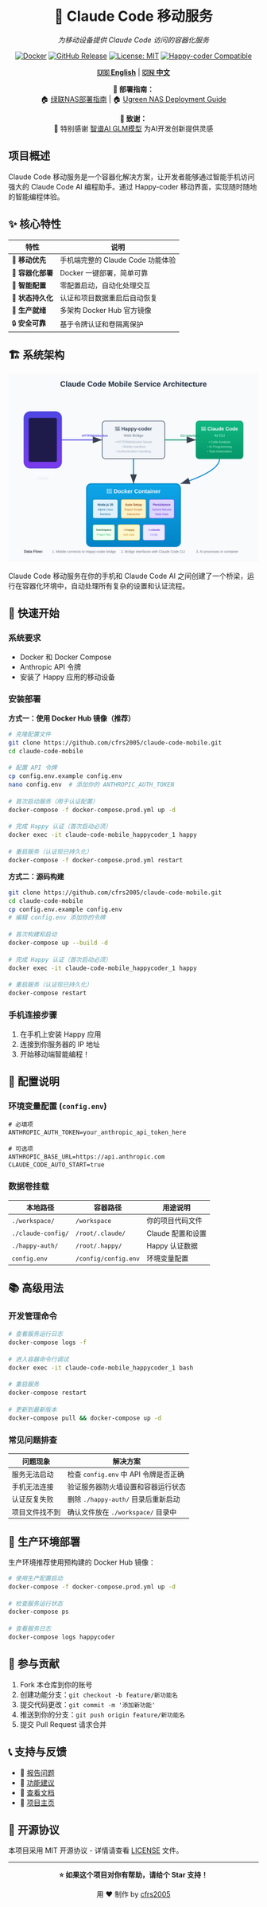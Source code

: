 <div align="center">

# 📱 Claude Code 移动服务

*为移动设备提供 Claude Code 访问的容器化服务*

[![Docker](https://img.shields.io/badge/Docker-Ready-blue?logo=docker)](https://hub.docker.com/r/cfrs2005/claude-code-mobile)
[![GitHub Release](https://img.shields.io/github/v/release/cfrs2005/claude-code-mobile)](https://github.com/cfrs2005/claude-code-mobile/releases)
[![License: MIT](https://img.shields.io/badge/License-MIT-yellow.svg)](https://opensource.org/licenses/MIT)
[![Happy-coder Compatible](https://img.shields.io/badge/Happy--coder-Compatible-green)](https://github.com/cfrs2005/happy-coder)

[**🇺🇸 English**](README.md) | [**🇨🇳 中文**](README.zh-CN.md)

**📖 部署指南：**  
🏠 [绿联NAS部署指南](docs/绿联NAS部署手册.md) | 🏠 [Ugreen NAS Deployment Guide](docs/ugreen-nas-deployment-guide.md)

**🙏 致谢：**  
🤖 特别感谢 [智谱AI GLM模型](https://www.bigmodel.cn/invite?icode=jDJudw7U/CqRSv12+AkDZJmwcr074zMJTpgMb8zZZvg=) 为AI开发创新提供灵感

</div>

## 项目概述

Claude Code 移动服务是一个容器化解决方案，让开发者能够通过智能手机访问强大的 Claude Code AI 编程助手。通过 Happy-coder 移动界面，实现随时随地的智能编程体验。

## ✨ 核心特性

| 特性 | 说明 |
|------|------|
| 📱 **移动优先** | 手机端完整的 Claude Code 功能体验 |
| 🐳 **容器化部署** | Docker 一键部署，简单可靠 |
| 🔧 **智能配置** | 零配置启动，自动化处理交互 |
| 💾 **状态持久化** | 认证和项目数据重启后自动恢复 |
| 🚀 **生产就绪** | 多架构 Docker Hub 官方镜像 |
| 🔒 **安全可靠** | 基于令牌认证和卷隔离保护 |

## 🏗️ 系统架构

<div align="center">

![架构图](docs/architecture.svg)

</div>

Claude Code 移动服务在你的手机和 Claude Code AI 之间创建了一个桥梁，运行在容器化环境中，自动处理所有复杂的设置和认证流程。

## 🚀 快速开始

### 系统要求
- Docker 和 Docker Compose
- Anthropic API 令牌
- 安装了 Happy 应用的移动设备

### 安装部署

**方式一：使用 Docker Hub 镜像（推荐）**
```bash
# 克隆配置文件
git clone https://github.com/cfrs2005/claude-code-mobile.git
cd claude-code-mobile

# 配置 API 令牌
cp config.env.example config.env
nano config.env  # 添加你的 ANTHROPIC_AUTH_TOKEN

# 首次启动服务（用于认证配置）
docker-compose -f docker-compose.prod.yml up -d

# 完成 Happy 认证（首次启动必须）
docker exec -it claude-code-mobile_happycoder_1 happy

# 重启服务（认证现已持久化）
docker-compose -f docker-compose.prod.yml restart
```

**方式二：源码构建**
```bash
git clone https://github.com/cfrs2005/claude-code-mobile.git
cd claude-code-mobile
cp config.env.example config.env
# 编辑 config.env 添加你的令牌

# 首次构建和启动
docker-compose up --build -d

# 完成 Happy 认证（首次启动必须）
docker exec -it claude-code-mobile_happycoder_1 happy

# 重启服务（认证现已持久化）
docker-compose restart
```

### 手机连接步骤
1. 在手机上安装 Happy 应用
2. 连接到你服务器的 IP 地址  
3. 开始移动端智能编程！

## 🔧 配置说明

### 环境变量配置 (`config.env`)
```env
# 必填项
ANTHROPIC_AUTH_TOKEN=your_anthropic_api_token_here

# 可选项
ANTHROPIC_BASE_URL=https://api.anthropic.com  
CLAUDE_CODE_AUTO_START=true
```

### 数据卷挂载
| 本地路径 | 容器路径 | 用途说明 |
|----------|----------|----------|
| `./workspace/` | `/workspace` | 你的项目代码文件 |
| `./claude-config/` | `/root/.claude/` | Claude 配置和设置 |
| `./happy-auth/` | `/root/.happy/` | Happy 认证数据 |
| `config.env` | `/config/config.env` | 环境变量配置 |

## 📚 高级用法

### 开发管理命令
```bash
# 查看服务运行日志
docker-compose logs -f

# 进入容器命令行调试
docker exec -it claude-code-mobile_happycoder_1 bash

# 重启服务
docker-compose restart

# 更新到最新版本
docker-compose pull && docker-compose up -d
```

### 常见问题排查
| 问题现象 | 解决方案 |
|----------|----------|
| 服务无法启动 | 检查 `config.env` 中 API 令牌是否正确 |
| 手机无法连接 | 验证服务器防火墙设置和容器运行状态 |
| 认证反复失败 | 删除 `./happy-auth/` 目录后重新启动 |
| 项目文件找不到 | 确认文件放在 `./workspace/` 目录中 |

## 🚢 生产环境部署

生产环境推荐使用预构建的 Docker Hub 镜像：

```bash
# 使用生产配置启动
docker-compose -f docker-compose.prod.yml up -d

# 检查服务运行状态
docker-compose ps

# 查看服务日志
docker-compose logs happycoder
```

## 🤝 参与贡献

1. Fork 本仓库到你的账号
2. 创建功能分支：`git checkout -b feature/新功能名`
3. 提交代码更改：`git commit -m '添加新功能'`
4. 推送到你的分支：`git push origin feature/新功能名`
5. 提交 Pull Request 请求合并

## 📞 支持与反馈

- 🐛 [报告问题](https://github.com/cfrs2005/claude-code-mobile/issues)
- 💬 [功能建议](https://github.com/cfrs2005/claude-code-mobile/discussions)
- 📖 [查看文档](https://github.com/cfrs2005/claude-code-mobile/wiki)
- 🌟 [项目主页](https://github.com/cfrs2005/claude-code-mobile)

## 📄 开源协议

本项目采用 MIT 开源协议 - 详情请查看 [LICENSE](LICENSE) 文件。

---

<div align="center">

**⭐ 如果这个项目对你有帮助，请给个 Star 支持！**

用 ❤️ 制作 by [cfrs2005](https://github.com/cfrs2005)

</div>